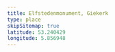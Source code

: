 ```yaml
---
title: Elfstedenmonument, Giekerk
type: place
skipSitemap: true
latitude: 53.240429
longitude: 5.856948
---
```

